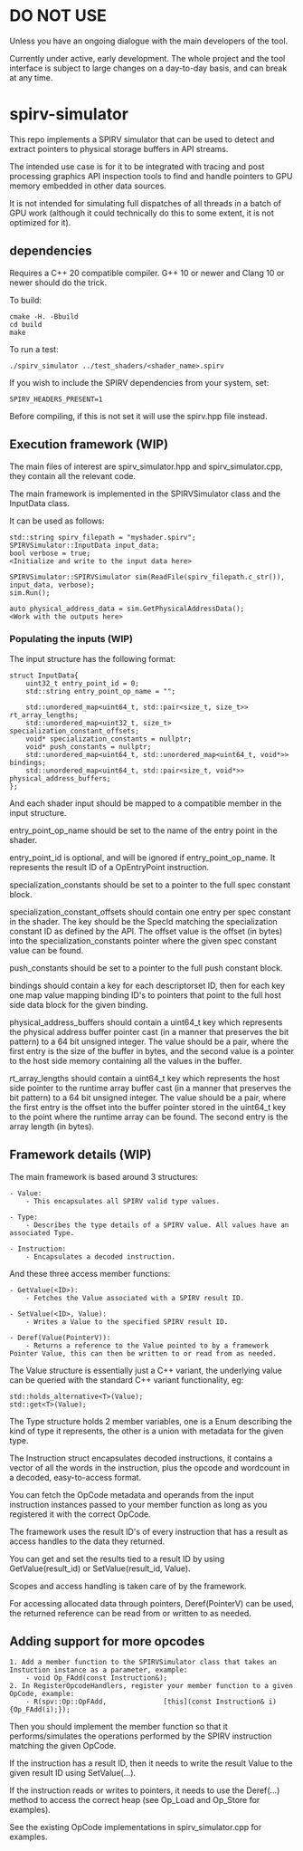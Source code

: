 # DO NOT USE

Unless you have an ongoing dialogue with the main developers of the tool.

Currently under active, early development. The whole project and the tool interface is subject to large changes on a day-to-day basis, and can break at any time.


# spirv-simulator

This repo implements a SPIRV simulator that can be used to detect and extract pointers to physical storage buffers in API streams.

The intended use case is for it to be integrated with tracing and post processing graphics API inspection tools to find and handle pointers to GPU memory embedded in other data sources.


It is not intended for simulating full dispatches of all threads in a batch of GPU work (although it could technically do this to some extent, it is not optimized for it).


## dependencies

Requires a C++ 20 compatible compiler.
G++ 10 or newer and Clang 10 or newer should do the trick.

To build:

```
cmake -H. -Bbuild
cd build
make
```

To run a test:

```
./spirv_simulator ../test_shaders/<shader_name>.spirv
```


If you wish to include the SPIRV dependencies from your system, set:
```
SPIRV_HEADERS_PRESENT=1
```
Before compiling, if this is not set it will use the spirv.hpp file instead.


## Execution framework (WIP)

The main files of interest are spirv_simulator.hpp and spirv_simulator.cpp, they contain all the relevant code.

The main framework is implemented in the SPIRVSimulator class and the InputData class.

It can be used as follows:

```
std::string spirv_filepath = "myshader.spirv";
SPIRVSimulator::InputData input_data;
bool verbose = true;
<Initialize and write to the input data here>

SPIRVSimulator::SPIRVSimulator sim(ReadFile(spirv_filepath.c_str()), input_data, verbose);
sim.Run();

auto physical_address_data = sim.GetPhysicalAddressData();
<Work with the outputs here>
```

### Populating the inputs (WIP)

The input structure has the following format:

```
struct InputData{
    uint32_t entry_point_id = 0;
    std::string entry_point_op_name = "";

    std::unordered_map<uint64_t, std::pair<size_t, size_t>> rt_array_lengths;
    std::unordered_map<uint32_t, size_t> specialization_constant_offsets;
    void* specialization_constants = nullptr;
    void* push_constants = nullptr;
    std::unordered_map<uint64_t, std::unordered_map<uint64_t, void*>> bindings;
    std::unordered_map<uint64_t, std::pair<size_t, void*>> physical_address_buffers;
};
```

And each shader input should be mapped to a compatible member in the input structure.

entry_point_op_name should be set to the name of the entry point in the shader.

entry_point_id is optional, and will be ignored if entry_point_op_name. It represents the result ID of a OpEntryPoint instruction.

specialization_constants should be set to a pointer to the full spec constant block.

specialization_constant_offsets should contain one entry per spec constant in the shader.
The key should be the SpecId matching the specialization constant ID as defined by the API.
The offset value is the offset (in bytes) into the specialization_constants pointer where the given spec constant value can be found.

push_constants should be set to a pointer to the full push constant block.

bindings should contain a key for each descriptorset ID, then for each key one map value mapping binding ID's to pointers that point to the full host side data block for the given binding.

physical_address_buffers should contain a uint64_t key which represents the physical address buffer pointer cast (in a manner that preserves the bit pattern) to a 64 bit unsigned integer. The value should be a pair, where the first entry is the size of the buffer in bytes, and the second value is a pointer to the host side memory containing all the values in the buffer.

rt_array_lengths should contain a uint64_t key which represents the host side pointer to the runtime array buffer cast (in a manner that preserves the bit pattern) to a 64 bit unsigned integer. The value should be a pair, where the first entry is the offset into the buffer pointer stored in the uint64_t key to the point where the runtime array can be found. The second entry is the array length (in bytes).


## Framework details (WIP)

The main framework is based around 3 structures:
```
- Value:
	- This encapsulates all SPIRV valid type values.

- Type:
	- Describes the type details of a SPIRV value. All values have an associated Type.

- Instruction:
	- Encapsulates a decoded instruction.
```

And these three access member functions:
```
- GetValue(<ID>):
	- Fetches the Value associated with a SPIRV result ID.

- SetValue(<ID>, Value):
	- Writes a Value to the specified SPIRV result ID.

- Deref(Value(PointerV)):
	- Returns a reference to the Value pointed to by a framework Pointer Value, this can then be written to or read from as needed.
```

The Value structure is essentially just a C++ variant, the underlying value can be queried with the standard C++ variant functionality, eg:
```
std::holds_alternative<T>(Value);
std::get<T>(Value);
```

The Type structure holds 2 member variables, one is a Enum describing the kind of type it represents, the other is a union with metadata for the given type.

The Instruction struct encapsulates decoded instructions, it contains a vector of all the words in the instruction, plus the opcode and wordcount in a decoded, easy-to-access format.

You can fetch the OpCode metadata and operands from the input instruction instances passed to your member function as long as you registered it with the correct OpCode.


The framework uses the result ID's of every instruction that has a result as access handles to the data they returned.

You can get and set the results tied to a result ID by using GetValue(result_id) or SetValue(result_id, Value).

Scopes and access handling is taken care of by the framework.

For accessing allocated data through pointers, Deref(PointerV) can be used, the returned reference can be read from or written to as needed.


## Adding support for more opcodes

```
1. Add a member function to the SPIRVSimulator class that takes an Instuction instance as a parameter, example:
	- void Op_FAdd(const Instruction&);
2. In RegisterOpcodeHandlers, register your member function to a given OpCode, example:
	- R(spv::Op::OpFAdd,              [this](const Instruction& i){Op_FAdd(i);});
```

Then you should implement the member function so that it performs/simulates the operations performed by the SPIRV instruction matching the given OpCode.

If the instruction has a result ID, then it needs to write the result Value to the given result ID using SetValue(...).

If the instruction reads or writes to pointers, it needs to use the Deref(...) method to access the correct heap (see Op_Load and Op_Store for examples).

See the existing OpCode implementations in spirv_simulator.cpp for examples.
